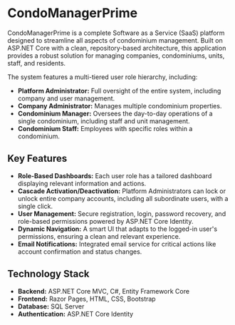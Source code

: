 ﻿# CondoManagerPrime

CondoManagerPrime is a complete Software as a Service (SaaS) platform designed to streamline all aspects of condominium management. Built on ASP.NET Core with a clean, repository-based architecture, this application provides a robust solution for managing companies, condominiums, units, staff, and residents.

The system features a multi-tiered user role hierarchy, including:
- **Platform Administrator:** Full oversight of the entire system, including company and user management.
- **Company Administrator:** Manages multiple condominium properties.
- **Condominium Manager:** Oversees the day-to-day operations of a single condominium, including staff and unit management.
- **Condominium Staff:** Employees with specific roles within a condominium.

## Key Features
- **Role-Based Dashboards:** Each user role has a tailored dashboard displaying relevant information and actions.
- **Cascade Activation/Deactivation:** Platform Administrators can lock or unlock entire company accounts, including all subordinate users, with a single click.
- **User Management:** Secure registration, login, password recovery, and role-based permissions powered by ASP.NET Core Identity.
- **Dynamic Navigation:** A smart UI that adapts to the logged-in user's permissions, ensuring a clean and relevant experience.
- **Email Notifications:** Integrated email service for critical actions like account confirmation and status changes.

## Technology Stack
- **Backend:** ASP.NET Core MVC, C#, Entity Framework Core
- **Frontend:** Razor Pages, HTML, CSS, Bootstrap
- **Database:** SQL Server
- **Authentication:** ASP.NET Core Identity